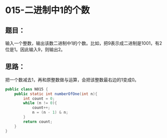 # 015-二进制中1的个数

## 题目：
输入一个整数，输出该数二进制中1的个数。比如，把9表示成二进制是1001，有2位是1。因此输入9，则输出2。

## 思路：
把一个数减去1，再和原整数做与运算，会把该整数最右边的1变成0。

```Java
public class N015 {
    public static int numberOfOne(int n){
        int count = 0;
        while (n != 0){
            count++;
            n = (n - 1) & n;
        }
        return count;
    }
}
```
